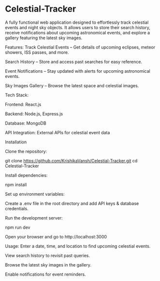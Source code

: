 # Celestial-Tracker
A fully functional web application designed to effortlessly track celestial events and night sky objects. It allows users to store their search history, receive notifications about upcoming astronomical events, and explore a gallery featuring the latest sky images.

Features:
Track Celestial Events – Get details of upcoming eclipses, meteor showers, ISS passes, and more.

Search History – Store and access past searches for easy reference.

Event Notifications – Stay updated with alerts for upcoming astronomical events.

Sky Images Gallery – Browse the latest space and celestial images.

Tech Stack:

Frontend: React.js

Backend: Node.js, Express.js

Database: MongoDB

API Integration: External APIs for celestial event data

Installation

Clone the repository:

git clone https://github.com/KrishikaVansh/Celestial-Tracker.git
cd Celestial-Tracker

Install dependencies:

npm install

Set up environment variables:

Create a .env file in the root directory and add API keys & database credentials.

Run the development server:

npm run dev

Open your browser and go to http://localhost:3000

Usage:
Enter a date, time, and location to find upcoming celestial events.

View search history to revisit past queries.

Browse the latest sky images in the gallery.

Enable notifications for event reminders.